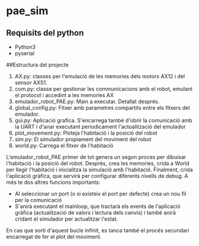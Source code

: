 # pae_sim

## Requisits del python
- Python3
- pyserial

##Estructura del projecte

1. AX.py: classes per l'emulació de les memories dels motors AX12 i del sensor AXS1. 
2. com.py: classe per gestionar les communicacions amb el robot, emulant el protocol i accedint a les memories AX
3. emulador_robot_PAE.py: Main a executar. Detallat després.
4. global_config.py: Fitxer amb parametres compartits entre els fitxers del emulador.
5. gui.py: Aplicació grafica. S'encarrega també d'obrir la comunicació amb la UART i d'anar executant periodicament l'actualització del emulador
6. plot_movement.py: Ploteja l'habitació i la posició del robot
7. sim.py: El simulador propiament del moviment del robot
8. world.py: Carrega el fitxer de l'habitació

L'emulador_robot_PAE primer de tot genera un segon proces per dibuixar l'habitació i la posició del robot. Després, crea les memories, crida a World per llegir l'habitació i inicialitza la simulació amb l'habitació. Finalment, crida l'aplicació gràfica, que servirà per configurar diferents nivells de debug. A més te dos altres funcions importants:
- Al seleccionar un port (o si existeix el port per defecte) crea un nou fil per la comunicació
- S'anirà executant el mainloop, que tractarà els events de l'aplicació gràfica (actualització de valors i lectura dels canvis) i també anirà cridant el simulador per actualitzar l'estat. 

En cas que sorti d'aquest bucle infinit, es tanca també el procés secundari encarregat de fer el plot del moviment. 



